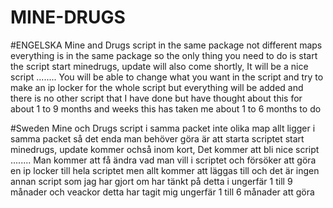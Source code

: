 # MINE-DRUGS

#ENGELSKA
Mine and Drugs script in the same package not different maps everything is in the same package so the only thing you need to do is start the script start minedrugs, update will also come shortly, It will be a nice script ........
You will be able to change what you want in the script and try to make an ip locker for the whole script but everything will be added and there is no other script that I have done but have thought about this for about 1 to 9 months and weeks
this has taken me about 1 to 6 months to do



#Sweden 
Mine och Drugs script i samma packet  inte olika map allt ligger i samma packet så det enda man behöver göra är att starta scriptet start minedrugs, update kommer ochså inom kort, Det kommer att bli nice script ........
Man kommer att få ändra vad man vill i scriptet och försöker att göra en ip locker till hela scriptet  men allt kommer att läggas till och det är ingen annan script som jag har gjort om har tänkt på detta i ungerfär 1 till 9 månader och veackor 
detta har tagit mig ungerfär 1 till 6 månader att göra 
